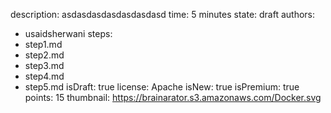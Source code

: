 
description: asdasdasdasdasdasdasd
time: 5 minutes
state: draft
authors:
  - usaidsherwani
steps:
  - step1.md
  - step2.md
  - step3.md
  - step4.md
  - step5.md
isDraft: true
license: Apache
isNew: true
isPremium: true
points: 15
thumbnail: https://brainarator.s3.amazonaws.com/Docker.svg
